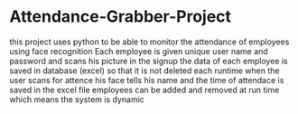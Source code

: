 # Attendance-Grabber-Project
this project uses python to be able to monitor the attendance of employees using face recognition
Each employee is given unique user name and password and scans his picture in the signup
the data of each employee is saved in database (excel) so that it is not deleted each runtime
when the user scans for attence his face tells his name and the time of attendace is saved in the excel file 
employees can be added and removed at run time which means the system is dynamic
